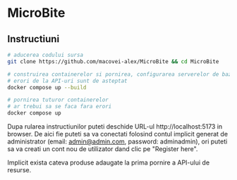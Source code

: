 # MicroBite

## Instructiuni

```bash
# aducerea codului sursa
git clone https://github.com/macovei-alex/MicroBite && cd MicroBite

# construirea containerelor si pornirea, configurarea serverelor de baze de date
# erori de la API-uri sunt de asteptat
docker compose up --build

# pornirea tuturor containerelor
# ar trebui sa se faca fara erori
docker compose up
```

Dupa rularea instructiunilor puteti deschide URL-ul http://localhost:5173 in browser. De aici fie puteti sa va conectati folosind contul implicit generat de administrator (email: admin@admin.com, password: adminadmin), ori puteti sa va creati un cont nou de utilizator dand clic pe "Register here".

Implicit exista cateva produse adaugate la prima pornire a API-ului de resurse.
